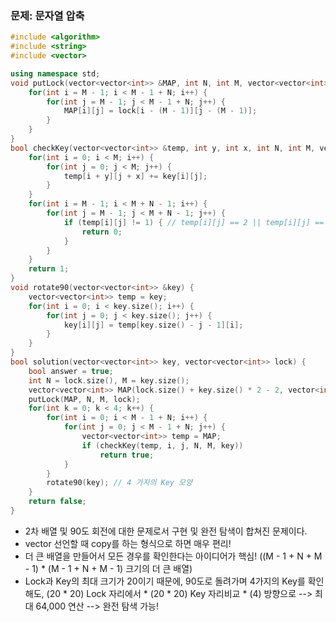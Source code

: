 ### 문제: 문자열 압축
```C++
#include <algorithm>
#include <string>
#include <vector>

using namespace std;
void putLock(vector<vector<int>> &MAP, int N, int M, vector<vector<int>> &lock) {
    for(int i = M - 1; i < M - 1 + N; i++) {
        for(int j = M - 1; j < M - 1 + N; j++) {
            MAP[i][j] = lock[i - (M - 1)][j - (M - 1)];
        }
    }
}
bool checkKey(vector<vector<int>> &temp, int y, int x, int N, int M, vector<vector<int>> &key)  {
    for(int i = 0; i < M; i++) {
        for(int j = 0; j < M; j++) {
            temp[i + y][j + x] += key[i][j];
        }
    }
    for(int i = M - 1; i < M + N - 1; i++) {
        for(int j = M - 1; j < M + N - 1; j++) {
            if (temp[i][j] != 1) { // temp[i][j] == 2 || temp[i][j] == 0, 즉 "1이 아니면"이기 때문에, 2개의 연산을 1개의 연산으로 줄일 수 있음
                return 0;
            }
        }
    }
    return 1;
}
void rotate90(vector<vector<int>> &key) {
    vector<vector<int>> temp = key;
    for(int i = 0; i < key.size(); i++) {
        for(int j = 0; j < key.size(); j++) {
            key[i][j] = temp[key.size() - j - 1][i];
        }
    }
}
bool solution(vector<vector<int>> key, vector<vector<int>> lock) {
    bool answer = true;
    int N = lock.size(), M = key.size();
    vector<vector<int>> MAP(lock.size() + key.size() * 2 - 2, vector<int>(lock.size() + key.size() * 2 - 2, 0));
    putLock(MAP, N, M, lock);
    for(int k = 0; k < 4; k++) {
        for(int i = 0; i < M - 1 + N; i++) {
            for(int j = 0; j < M - 1 + N; j++) {
                vector<vector<int>> temp = MAP;
                if (checkKey(temp, i, j, N, M, key))
                    return true;
            }
        }
        rotate90(key); // 4 가지의 Key 모양
    }
    return false;
}
```

* 2차 배열 및 90도 회전에 대한 문제로서 구현 및 완전 탐색이 합쳐진 문제이다.
* vector 선언할 때 copy를 하는 형식으로 하면 매우 편리!
* 더 큰 배열을 만들어서 모든 경우를 확인한다는 아이디어가 핵심! ((M - 1 + N + M - 1) * (M - 1 + N + M - 1) 크기의 더 큰 배열)
* Lock과 Key의 최대 크기가 20이기 때문에, 90도로 돌려가며 4가지의 Key를 확인해도, (20 * 20) Lock 자리에서 * (20 * 20) Key 자리비교 * (4) 방향으로 --> 최대 64,000 연산 --> 완전 탐색 가능!
